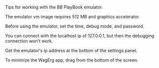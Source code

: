 Tips for working with the BB PlayBook emulator.

The emulator vm image requires 512 MB and graphics accelerator.

Before using the emulator, set the time, debug mode, and password.

You can connect with the localhost ip of 127.0.0.1, but then the debugging connection won't work.

Get the emulator's ip address at the bottom of the settings panel.

To minimize the WagErg app, drag from the bottom of the screen.